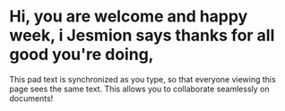 # Hi, you are welcome and happy week, i Jesmion says thanks for all good you're doing, 

This pad text is synchronized as you type, so that everyone viewing this page sees the same text.  This allows you to collaborate seamlessly on documents!